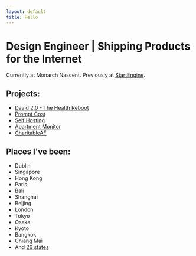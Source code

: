 ```yaml
---
layout: default
title: Hello
---
```



# Design Engineer | Shipping Products for the Internet

Currently at Monarch Nascent. Previously at <a href="https://www.startengine.com/">StartEngine</a>. 

## Projects:
* <a href="/projects/david-2.0">David 2.0 - The Health Reboot</a>
* <a href="/projects/promptcost">Prompt Cost</a>
* <a href="/projects/self-hosting">Self Hosting</a>
* <a href="/projects/apartment-monitor">Apartment Monitor</a>
* <a href="/projects/charitable-af">CharitableAF</a>


## Places I've been:
* Dublin
* Singapore
* Hong Kong
* Paris
* Bali
* Shanghai
* Beijing
* London
* Tokyo
* Osaka
* Kyoto
* Bangkok
* Chiang Mai
* And <a href="/usa">26 states</a>